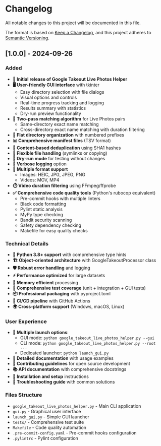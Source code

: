 # Changelog

All notable changes to this project will be documented in this file.

The format is based on [Keep a Changelog](https://keepachangelog.com/en/1.0.0/),
and this project adheres to [Semantic Versioning](https://semver.org/spec/v2.0.0.html).

## [1.0.0] - 2024-09-26

### Added
- **🎉 Initial release of Google Takeout Live Photos Helper**
- **🖥️ User-friendly GUI interface** with tkinter
  - Easy directory selection with file dialogs
  - Visual options and controls
  - Real-time progress tracking and logging
  - Results summary with statistics
  - Dry-run preview functionality
- **🔧 Two-pass matching algorithm** for Live Photos pairs
  - Same-directory exact name matching
  - Cross-directory exact name matching with duration filtering
- **📁 Flat directory organization** with numbered prefixes
- **📊 Comprehensive manifest files** (TSV format)
- **🔄 Content-based deduplication** using SHA1 hashes
- **💾 Flexible file handling** (symlinks or copying)
- **🧪 Dry-run mode** for testing without changes
- **📝 Verbose logging** option
- **🎨 Multiple format support**
  - Images: HEIC, JPG, JPEG, PNG
  - Videos: MOV, MP4
- **⏱️ Video duration filtering** using FFmpeg/ffprobe
- **✅ Comprehensive code quality tools** (Python's rubocop equivalent)
  - Pre-commit hooks with multiple linters
  - Black code formatting
  - Pylint static analysis
  - MyPy type checking
  - Bandit security scanning
  - Safety dependency checking
  - Makefile for easy quality checks

### Technical Details
- **🐍 Python 3.8+ support** with comprehensive type hints
- **🏗️ Object-oriented architecture** with GoogleTakeoutProcessor class
- **🛡️ Robust error handling** and logging
- **⚡ Performance optimized** for large datasets
- **💾 Memory efficient** processing
- **🧪 Comprehensive test coverage** (unit + integration + GUI tests)
- **📦 Professional packaging** with pyproject.toml
- **🔄 CI/CD pipeline** with GitHub Actions
- **🌍 Cross-platform support** (Windows, macOS, Linux)

### User Experience
- **🚀 Multiple launch options**:
  - GUI mode: `python google_takeout_live_photos_helper.py --gui`
  - CLI mode: `python google_takeout_live_photos_helper.py --root ...`
  - Dedicated launcher: `python launch_gui.py`
- **📖 Detailed documentation** with usage examples
- **🤝 Contributing guidelines** for open source development
- **📚 API documentation** with comprehensive docstrings
- **🔧 Installation and setup** instructions
- **🐛 Troubleshooting guide** with common solutions

### Files Structure
- `google_takeout_live_photos_helper.py` - Main CLI application
- `gui.py` - Graphical user interface
- `launch_gui.py` - Simple GUI launcher
- `tests/` - Comprehensive test suite
- `Makefile` - Code quality automation
- `.pre-commit-config.yaml` - Pre-commit hooks configuration
- `.pylintrc` - Pylint configuration
